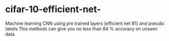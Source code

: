 # cifar-10-efficient-net-
Machine learning CNN using pre trained layers (efficient net B1) and pseudo labels 
This methods can give you no less than 84 % accuracy on unseen data
